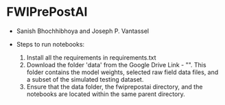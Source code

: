 # FWIPrePostAI

- Sanish Bhochhibhoya and Joseph P. Vantassel

- Steps to run notebooks:
  1) Install all the requirements in requirements.txt
  2) Download the folder 'data' from the Google Drive Link - "". This folder contains the model weights, selected raw field data files, and a subset of the simulated testing dataset.
  3) Ensure that the data folder, the fwiprepostai directory, and the notebooks are located within the same parent directory.
